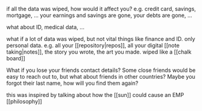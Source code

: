 if all the data was wiped, how would it affect you?
e.g. credit card, savings, mortgage, ...
your earnings and savings are gone, your debts are gone, ...

what about ID, medical data, ...

what if a lot of data was wiped, but not vital things like finance and ID.
only personal data. 
e.g. all your [[repository|repos]], all your digital [[note taking|notes]], the story you wrote, the art you made.
wiped like a [[chalk board]]

What if you lose your friends contact details?
Some close friends would be easy to reach out to, but what about friends in other countries?
Maybe you forgot their last name, how will you find them again?

this was inspired by talking about how the [[sun]] could cause an EMP
[[philosophy]]
